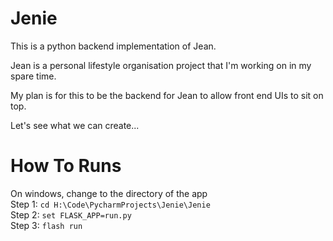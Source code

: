 # Jenie

This is a python backend implementation of Jean.

Jean is a personal lifestyle organisation project that I'm working on in my spare time.

My plan is for this to be the backend for Jean to allow front end UIs to sit on top.

Let's see what we can create...

# How To Runs
On windows, change to the directory of the app \
Step 1: ```cd H:\Code\PycharmProjects\Jenie\Jenie``` \
Step 2: ```set FLASK_APP=run.py``` \
Step 3: ```flash run``` 